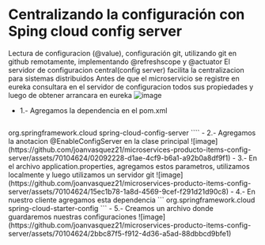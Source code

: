 # Centralizando la configuración con Sping cloud config server
Lectura de configuracion (@value), configuración git, utilizando git en  github remotamente, implementando @refreshscope y @actuator
El servidor de configuracion central(config server) facilita la centralizacion para sistemas distribuidos
Antes de que el microservicio se registre en eureka consultara en el servidor de configuracion todos sus propiedades y luego de obtener arrancara en eureka
![image](https://github.com/joanvasquez21/microservices-producto-items-config-server/assets/70104624/8c4da0a5-54a1-44b2-94a3-f50c97f73631)

- 1.- Agregamos la dependencia en el pom.xml
  ``` 
<dependency>
     <groupId>org.springframework.cloud</groupId>
     <artifactId>spring-cloud-config-server</artifactId>
</dependency>
````
- 2.- Agregamos la anotacion @EnableConfigServer en la clase principal 
![image](https://github.com/joanvasquez21/microservices-producto-items-config-server/assets/70104624/02092228-d1ae-4cf9-b6a1-a92b0a8df9f1)
- 3.- En el archivo application.properties, agregamos estos parametros, utilizamos localmente y luego utilizamos un servidor git
![image](https://github.com/joanvasquez21/microservices-producto-items-config-server/assets/70104624/15ec1b78-1a8d-4569-9cef-f291d21d90c8)
- 4.- En nuestro cliente agregamos esta dependencia
```
<dependency>
   <groupId>org.springframework.cloud</groupId>
   <artifactId>spring-cloud-starter-config</artifactId>
</dependency>
```
-  5.- Creamos un archivo donde guardaremos nuestras configuraciones
![image](https://github.com/joanvasquez21/microservices-producto-items-config-server/assets/70104624/2bbc87f5-f912-4d36-a5ad-88dbbcd9bfe1)

